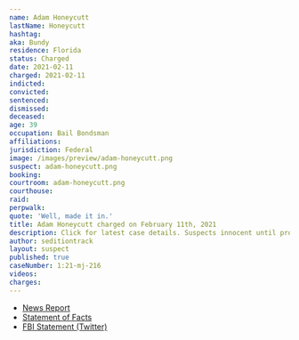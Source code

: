 ```yaml
---
name: Adam Honeycutt
lastName: Honeycutt
hashtag:
aka: Bundy
residence: Florida
status: Charged
date: 2021-02-11
charged: 2021-02-11
indicted:
convicted: 
sentenced: 
dismissed: 
deceased:
age: 39
occupation: Bail Bondsman
affiliations:
jurisdiction: Federal
image: /images/preview/adam-honeycutt.png
suspect: adam-honeycutt.png
booking:
courtroom: adam-honeycutt.png
courthouse:
raid:
perpwalk:
quote: 'Well, made it in.'
title: Adam Honeycutt charged on February 11th, 2021
description: Click for latest case details. Suspects innocent until proven guilty.
author: seditiontrack
layout: suspect
published: true
caseNumber: 1:21-mj-216
videos:
charges:
---
```

- [News Report](https://www.news4jax.com/news/local/2021/02/11/jacksonville-fbi-agents-arrest-man-on-charges-connected-to-capitol-riot/)
- [Statement of Facts](https://www.justice.gov/usao-dc/case-multi-defendant/file/1366581/download)
- [FBI Statement (Twitter)](https://twitter.com/FBIJacksonville/status/1359935620123136000)
